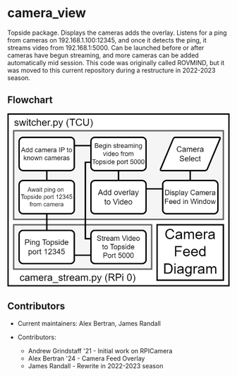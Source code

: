 # camera_view
Topside package. Displays the cameras adds the overlay.
Listens for a ping from cameras on 192.168.1.100:12345, and once it detects the ping, it streams video from 192.168.1:5000.
Can be launched before or after cameras have begun streaming, and more cameras can be added automatically mid session. This code was originally called ROVMIND, but it was moved to this current repository during a restructure in 2022-2023 season.

## Flowchart
![alt text](https://github.com/JHSRobo/camera_view/blob/main/camera_flowchart.png "Cameras Flowchart")

## Contributors

* Current maintainers: Alex Bertran, James Randall

* Contributors:
  * Andrew Grindstaff '21 - Initial work on RPICamera
  * Alex Bertran '24 - Camera Feed Overlay
  * James Randall - Rewrite in 2022-2023 season
